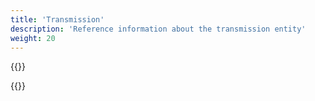 ```yaml
---
title: 'Transmission'
description: 'Reference information about the transmission entity'
weight: 20
---
```


{{<notyetwritten>}}

{{<children />}}

